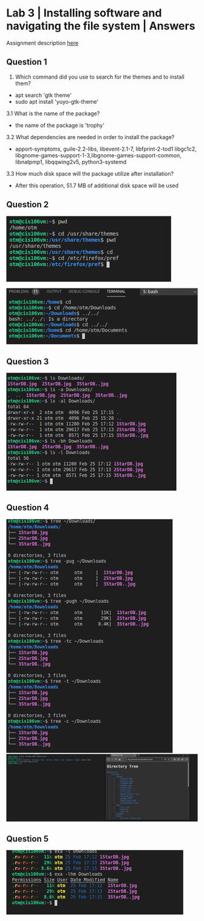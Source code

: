 # Lab 3 | Installing software and navigating the file system | Answers
Assignment description [here](https://raw.githubusercontent.com/ra559/cis106/main/labs/lab3.md)

## Question 1
1. Which command did you use to search for the themes and to install them?
   
* apt search 'gtk theme'
* sudo apt install 'yuyo-gtk-theme'

3.1 What is the name of the package?

*  the name of the package is 'trophy'

3.2 What dependencies are needed in order to install the package?
* apport-symptoms, guile-2.2-libs, libevent-2.1-7, libfprint-2-tod1 libgc1c2, libgnome-games-support-1-3,libgnome-games-support-common, libnatpmp1, libqqwing2v5, python3-systemd
  
3.3 How much disk space will the package utilize after installation?

 * After this operation, 51.7 MB of additional disk space will be used

## Question 2
![question2answer](../images/Lab3q2.png) 

![question2answerB](../images/lab3q2b.PNG)
## Question 3
![question3answer](../images/Lab3q3.png)


## Question 4
![Question4answer](../images/tree1.png)
![Question4answer2](../images/tree2.png)
## Question 5
![Question5Answer](../images/exaQs.png)